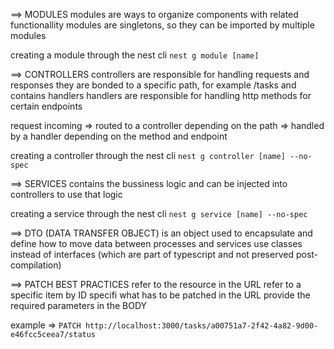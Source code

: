 ==> MODULES
modules are ways to organize components with related functionallity
modules are singletons, so they can be imported by multiple modules

creating a module through the nest cli `nest g module [name]`

==> CONTROLLERS
controllers are responsible for handling requests and responses
they are bonded to a specific path, for example /tasks and contains handlers
handlers are responsible for handling http methods for certain endpoints

request incoming => routed to a controller depending on the path => handled by a handler depending on the method and endpoint

creating a controller through the nest cli `nest g controller [name] --no-spec`

==> SERVICES
contains the bussiness logic and can be injected into controllers to use that logic

creating a service through the nest cli `nest g service [name] --no-spec`

==> DTO (DATA TRANSFER OBJECT)
is an object used to encapsulate and define how to move data between processes and services
use classes instead of interfaces (which are part of typescript and not preserved post-compilation)

==> PATCH BEST PRACTICES
refer to the resource in the URL
refer to a specific item by ID
specifi what has to be patched in the URL
provide the required parameters in the BODY

example => `PATCH http://localhost:3000/tasks/a00751a7-2f42-4a82-9d00-e46fcc5ceea7/status`